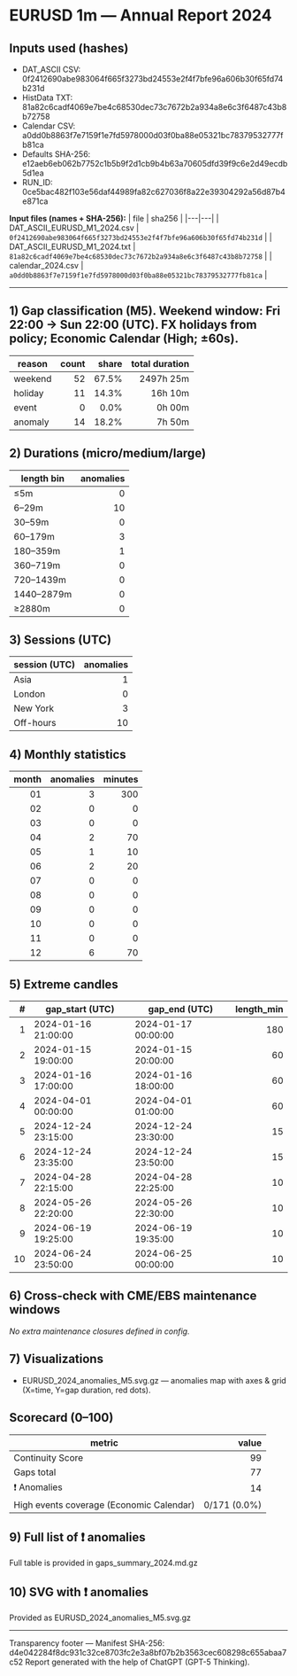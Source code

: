 # EURUSD 1m — Annual Report 2024

## Inputs used (hashes)
- DAT_ASCII CSV: 0f2412690abe983064f665f3273bd24553e2f4f7bfe96a606b30f65fd74b231d
- HistData TXT: 81a82c6cadf4069e7be4c68530dec73c7672b2a934a8e6c3f6487c43b8b72758
- Calendar CSV: a0dd0b8863f7e7159f1e7fd5978000d03f0ba88e05321bc78379532777fb81ca
- Defaults SHA-256: e12aeb6eb062b7752c1b5b9f2d1cb9b4b63a70605dfd39f9c6e2d49ecdb5d1ea
- RUN_ID: 0ce5bac482f103e56daf44989fa82c627036f8a22e39304292a56d87b4e871ca

**Input files (names + SHA-256):**
| file | sha256 |
|---|---|
| DAT_ASCII_EURUSD_M1_2024.csv | `0f2412690abe983064f665f3273bd24553e2f4f7bfe96a606b30f65fd74b231d` |
| DAT_ASCII_EURUSD_M1_2024.txt | `81a82c6cadf4069e7be4c68530dec73c7672b2a934a8e6c3f6487c43b8b72758` |
| calendar_2024.csv | `a0dd0b8863f7e7159f1e7fd5978000d03f0ba88e05321bc78379532777fb81ca` |

---
## 1) Gap classification (M5). Weekend window: Fri 22:00 → Sun 22:00 (UTC). FX holidays from policy; Economic Calendar (High; ±60s).
| reason | count | share | total duration |
|---|---:|---:|---:|
| weekend | 52 | 67.5% | 2497h 25m |
| holiday | 11 | 14.3% | 16h 10m |
| event | 0 | 0.0% | 0h 00m |
| anomaly | 14 | 18.2% | 7h 50m |

## 2) Durations (micro/medium/large)
| length bin | anomalies |
|---|---:|
| ≤5m | 0 |
| 6–29m | 10 |
| 30–59m | 0 |
| 60–179m | 3 |
| 180–359m | 1 |
| 360–719m | 0 |
| 720–1439m | 0 |
| 1440–2879m | 0 |
| ≥2880m | 0 |

## 3) Sessions (UTC)
| session (UTC) | anomalies |
|---|---:|
| Asia | 1 |
| London | 0 |
| New York | 3 |
| Off-hours | 10 |

## 4) Monthly statistics
| month | anomalies | minutes |
|---:|---:|---:|
| 01 | 3 | 300 |
| 02 | 0 | 0 |
| 03 | 0 | 0 |
| 04 | 2 | 70 |
| 05 | 1 | 10 |
| 06 | 2 | 20 |
| 07 | 0 | 0 |
| 08 | 0 | 0 |
| 09 | 0 | 0 |
| 10 | 0 | 0 |
| 11 | 0 | 0 |
| 12 | 6 | 70 |

## 5) Extreme candles
| # | gap_start (UTC) | gap_end (UTC) | length_min |
|---:|---|---|---:|
| 1 | 2024-01-16 21:00:00 | 2024-01-17 00:00:00 | 180 |
| 2 | 2024-01-15 19:00:00 | 2024-01-15 20:00:00 | 60 |
| 3 | 2024-01-16 17:00:00 | 2024-01-16 18:00:00 | 60 |
| 4 | 2024-04-01 00:00:00 | 2024-04-01 01:00:00 | 60 |
| 5 | 2024-12-24 23:15:00 | 2024-12-24 23:30:00 | 15 |
| 6 | 2024-12-24 23:35:00 | 2024-12-24 23:50:00 | 15 |
| 7 | 2024-04-28 22:15:00 | 2024-04-28 22:25:00 | 10 |
| 8 | 2024-05-26 22:20:00 | 2024-05-26 22:30:00 | 10 |
| 9 | 2024-06-19 19:25:00 | 2024-06-19 19:35:00 | 10 |
| 10 | 2024-06-24 23:50:00 | 2024-06-25 00:00:00 | 10 |

## 6) Cross-check with CME/EBS maintenance windows
_No extra maintenance closures defined in config._

## 7) Visualizations
- EURUSD_2024_anomalies_M5.svg.gz — anomalies map with axes & grid (X=time, Y=gap duration, red dots).

## Scorecard (0–100)
| metric | value |
|---|---:|
| Continuity Score | 99 |
| Gaps total | 77 |
| ❗ Anomalies | 14 |
| High events coverage (Economic Calendar) | 0/171 (0.0%) |


## 9) Full list of ❗ anomalies
Full table is provided in gaps_summary_2024.md.gz

## 10) SVG with ❗ anomalies
Provided as EURUSD_2024_anomalies_M5.svg.gz

---
Transparency footer
— Manifest SHA-256: d4e042284f8dc931c32ce8703fc2e3a8bf07b2b3563cec608298c655abaa7c52 Report generated with the help of ChatGPT (GPT-5 Thinking).
